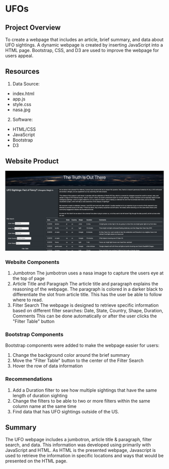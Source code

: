 # UFOs

## Project Overview
To create a webpage that includes an article, brief summary, and data about UFO sightings.  A dynamic webpage is created by inserting JavaScript into a HTML page.  Bootstrap, CSS, and D3 are used to improve the webpage for users appeal.      

## Resources
1. Data Source:
- index.html
- app.js
- style.css
- nasa.jpg

2. Software:
- HTML/CSS
- JavaScript
- Bootstrap
- D3

## Website Product
<img width=“500” alt=“” src="https://github.com/estherhk/UFOs/blob/master/static/images/webpage.png">

### Website Components
1. Jumbotron 
The jumbotron uses a nasa image to capture the users eye at the top of page
2. Article Title and Paragraph
The article title and paragraph explains the reasoning of the webpage.  The paragraph is colored in a darker black to differentiate the slot from article title.  This has the user be able to follow where to read.
3. Filter Search
The webpage is designed to retrieve specific information based on different filter searches: Date, State, Country, Shape, Duration, Comments
This can be done automatically or after the user clicks the "Filter Table" button

### Bootstrap Components
Bootstrap components were added to make the webpage easier for users:
1. Change the background color around the brief summary 
2. Move the "Filter Table" button to the center of the Filter Search
3. Hover the row of data information

### Recommendations
1. Add a Duration filter to see how multiple sightings that have the same length of duration sighting
2. Change the filters to be able to two or more filters within the same column name at the same time
3. Find data that has UFO sightings outside of the US.

## Summary
The UFO webpage includes a jumbotron, article title & paragraph, filter search, and data.  This information was developed using primarily with JavaScript and HTML.  As HTML is the presented webpage, Javascript is used to retrieve the information in specific locations and ways that would be presented on the HTML page. 
